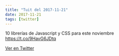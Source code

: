 ```yaml
---
title: "Tuit del 2017-11-21"
date: 2017-11-21
tags: [twitter]
---
```


10 librerías de Javascript y CSS para este noviembre https://t.co/9HavG6JDtq



[Ver en Twitter](https://twitter.com/i/web/status/932996826227204096)
